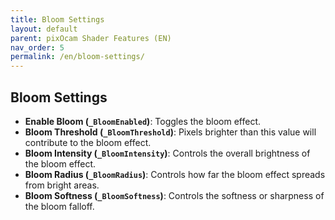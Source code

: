 ```yaml
---
title: Bloom Settings
layout: default
parent: pixOcam Shader Features (EN)
nav_order: 5
permalink: /en/bloom-settings/
---
```


## Bloom Settings

*   **Enable Bloom (`_BloomEnabled`)**: Toggles the bloom effect.
*   **Bloom Threshold (`_BloomThreshold`)**: Pixels brighter than this value will contribute to the bloom effect.
*   **Bloom Intensity (`_BloomIntensity`)**: Controls the overall brightness of the bloom effect.
*   **Bloom Radius (`_BloomRadius`)**: Controls how far the bloom effect spreads from bright areas.
*   **Bloom Softness (`_BloomSoftness`)**: Controls the softness or sharpness of the bloom falloff. 